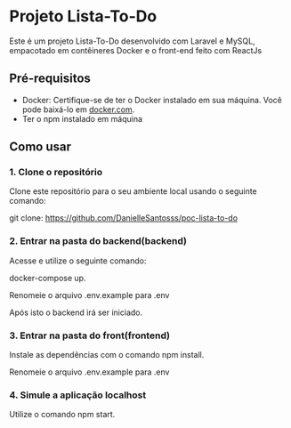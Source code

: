 # Projeto Lista-To-Do

Este é um projeto Lista-To-Do desenvolvido com Laravel e MySQL, empacotado em contêineres Docker e o front-end feito com ReactJs

## Pré-requisitos

- Docker: Certifique-se de ter o Docker instalado em sua máquina. Você pode baixá-lo em [docker.com](https://www.docker.com/get-started).
- Ter o npm instalado em máquina

## Como usar

### 1. Clone o repositório

Clone este repositório para o seu ambiente local usando o seguinte comando:

git clone: https://github.com/DanielleSantosss/poc-lista-to-do

### 2. Entrar na pasta do backend(backend)

Acesse e utilize o seguinte comando:

docker-compose up.

Renomeie o arquivo .env.example para .env

Após isto o backend irá ser iniciado.

### 3. Entrar na pasta do front(frontend)

Instale as dependências com o comando npm install.

Renomeie o arquivo .env.example para .env

### 4. Simule a aplicação localhost

Utilize o comando npm start.

